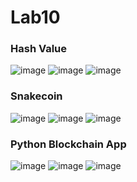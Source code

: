 # Lab10

### Hash Value
![image]()
![image](https://cdn.discordapp.com/attachments/771717526019244032/1102655766495760444/image.png)
![image](https://cdn.discordapp.com/attachments/771717526019244032/1102656380793532466/image.png)

### Snakecoin
![image](https://cdn.discordapp.com/attachments/771717526019244032/1102660317487575070/image.png)
![image](https://cdn.discordapp.com/attachments/771717526019244032/1102660816592977941/image.png)
![image]()

### Python Blockchain App
![image](https://cdn.discordapp.com/attachments/771717526019244032/1102663938417627156/image.png)
![image](https://cdn.discordapp.com/attachments/771717526019244032/1102667022493548655/image.png)
![image](https://cdn.discordapp.com/attachments/771717526019244032/1102667076138709074/image.png)
